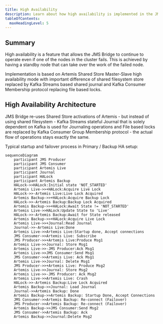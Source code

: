 ```yaml
---
title: High Availability
description: Learn about how high availability is implemented in the JMS Bridge
tableOfContents:
  maxHeadingLevel: 5
---
```


## Summary

High availability is a feature that allows the JMS Bridge to continue to operate even if one of the nodes in the cluster fails. This is achieved by having a standby node that can take over the work of the failed node. 

Implementation is based on Artemis Shared Store Master-Slave high availability mode with important difference of shared filesystem store replaced by Kafka Streams based shared journal and Kafka Consumer Membership protocol replacing file based locks.

## High Availability Architecture
JMS Bridge re-uses Shared Store activations of Artemis - but instead of using shared filesystem - Kafka Streams stateful Journal that is solely dependent on Kafka is used for Journaling operations and File based locks are replaced by Kafka Consumer Group Membership protocol - the actual flow of operations stays exactly the same.

Typical startup and failover process in Primary / Backup HA setup:
```mermaid
sequenceDiagram
    participant JMS Producer
    participant JMS Consumer
    participant Artemis Live
    participant Journal
    participant HALock
    participant Artemis Backup
    HALock->>HALock:Initial state 'NOT_STARTED'
    Artemis Live->>+HALock:Acquire Live Lock
    HALock->>-Artemis Live:Live Lock Acquired
    Artemis Backup->>+HALock:Acquire Backup Lock
    HALock->>-Artemis Backup:Backup Lock Acquired
    Artemis Backup->>+HALock:Await State != 'NOT_STARTED'
    Artemis Live->>HALock:Update State to 'Live'
    HALock->>-Artemis Backup:Await for State released
    Artemis Backup->>+HALock:Acquire Live Lock
    Artemis Live->>+Journal:Read Journal
    Journal->>-Artemis Live:Done
    Artemis Live->>Artemis Live:Startup done, Accept connections
    JMS Consumer->>Artemis Live: Subscribe
    JMS Producer->>+Artemis Live:Produce Msg1
    Artemis Live->>Journal: Store Msg1
    Artemis Live->>-JMS Producer:Ack Msg1
    Artemis Live->>JMS Consumer:Send Msg1
    JMS Consumer->>Artemis Live: Ack Msg1
    Artemis Live->>Journal: Delete Msg1
    JMS Producer->>+Artemis Live: Produce Msg2
    Artemis Live->>Journal: Store Msg2
    Artemis Live->>-JMS Producer: Ack Msg2
    Artemis Live->>Artemis Live: Crash
    HALock->>-Artemis Backup:Live Lock Acquired
    Artemis Backup->>Journal: Load Journal
    Journal->>Artemis Backup: Done
    Artemis Backup->>Artemis Backup: Startup Done, Accept Connections
    JMS Consumer->>Artemis Backup: Re-connect (Failover)
    JMS Producer->>Artemis Backup: Re-connect (Failover)
    Artemis Backup->>JMS Consumer:Send Msg2
    JMS Consumer->>Artemis Backup: Ack
    Artemis Backup->>Journal:Delete Msg2
```

